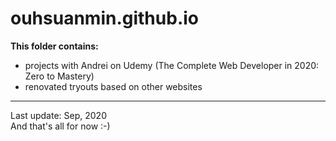 # ouhsuanmin.github.io

**This folder contains:**
- projects with Andrei on Udemy (The Complete Web Developer in 2020: Zero to Mastery)
- renovated tryouts based on other websites

---

Last update: Sep, 2020\
And that's all for now :-) 
